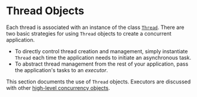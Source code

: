 
# Thread Objects

Each thread is associated with an instance of the class 
[`Thread`](https://docs.oracle.com/javase/8/docs/api/java/lang/Thread.html). There are two basic strategies for using `Thread` objects to create a concurrent application.

- To directly control thread creation and management, simply instantiate `Thread` each time the application needs to initiate an asynchronous task.
- To abstract thread management from the rest of your application, pass the application's tasks to an *executor*.

This section documents the use of `Thread` objects. Executors are discussed with other [high-level concurrency objects](highlevel.html).
